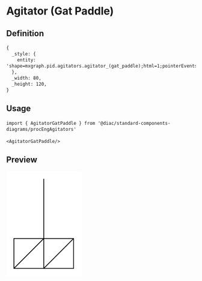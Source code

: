 # Agitator (Gat Paddle)

## Definition

```
{
  _style: { 
    entity: 'shape=mxgraph.pid.agitators.agitator_(gat_paddle);html=1;pointerEvents=1;align=center;verticalLabelPosition=bottom;verticalAlign=top;dashed=0;',
  },
  _width: 80,
  _height: 120,
}
```

## Usage

```
import { AgitatorGatPaddle } from '@diac/standard-components-diagrams/procEngAgitators'

<AgitatorGatPaddle/>
```

## Preview

<img src="./agitator-gat-paddle.png" width="200"/>
